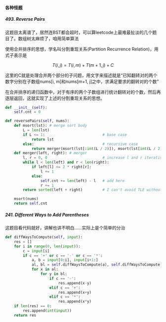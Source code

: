 #### 各种怪题

##### 493. Reverse Pairs

这题目太离谱了，居然连BST都会超时，可以算leetcode上最难最扯淡的几个题目了。数组树太麻烦了，咱用简单算法

使用合并排序的思想，学名叫分割重现关系(Partition Recurrence Relation)，用式子表示是

$$T(i, j) = T(i, m) + T(m+1, j) + C$$

这里的C就是处理合并两个部分的子问题，用文字来描述就是“已知翻转对的两个数字分别在子数组nums[i, m]和nums[m+1, j]之中，求满足要求的翻转对的个数”

在合并排序的递归函数中，对于有序的两个子数组进行统计翻转对的个数，然后再逐层返回，这就实现了上述的分割重现关系的思想。

```py
def __init__(self):
    self.cnt = 0

def reversePairs(self, nums):
    def msort(lst): # merge sort body
        L = len(lst)
        if L <= 1:                          # base case
            return lst
        else:                               # recursive case
            return merger(msort(lst[:int(L / 2)]), msort(lst[int(L / 2):]))
    def merger(left, right): # merger
        l, r = 0, 0                         # increase l and r iteratively
        while l < len(left) and r < len(right):
            if left[l] <= 2 * right[r]:
                l += 1
            else:
                self.cnt += len(left) - l   # add here
                r += 1
        return sorted(left + right)         # I can't avoid TLE without timsort...

    msort(nums)
    return self.cnt
```

##### 241. Different Ways to Add Parentheses

这题目看代码就好，讲解也讲不明白……实际上是个简单的分治

```py
def diffWaysToCompute(self, input):
    res = []
    for i in range(0, len(input)):
        c = input[i]
        if c == '+' or c == '-' or c == '*':
            a, b = input[0:i], input[i+1:]
            al, bl = self.diffWaysToCompute(a), self.diffWaysToCompute(b)
            for x in al:
                for y in bl:
                    if c == '-':
                        res.append(x-y)
                    elif c == '+':
                        res.append(x+y)
                    elif c == '*':
                        res.append(x*y)
    if len(res) == 0:
        res.append(int(input))
    return res
```
